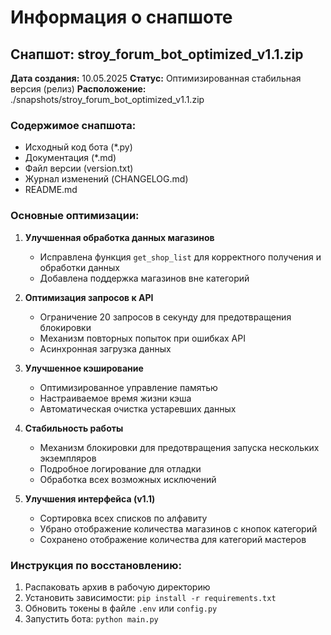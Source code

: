# Информация о снапшоте

## Снапшот: stroy_forum_bot_optimized_v1.1.zip

**Дата создания:** 10.05.2025
**Статус:** Оптимизированная стабильная версия (релиз)
**Расположение:** ./snapshots/stroy_forum_bot_optimized_v1.1.zip

### Содержимое снапшота:
- Исходный код бота (*.py)
- Документация (*.md)
- Файл версии (version.txt)
- Журнал изменений (CHANGELOG.md)
- README.md

### Основные оптимизации:
1. **Улучшенная обработка данных магазинов**
   - Исправлена функция `get_shop_list` для корректного получения и обработки данных
   - Добавлена поддержка магазинов вне категорий

2. **Оптимизация запросов к API**
   - Ограничение 20 запросов в секунду для предотвращения блокировки
   - Механизм повторных попыток при ошибках API
   - Асинхронная загрузка данных

3. **Улучшенное кэширование**
   - Оптимизированное управление памятью
   - Настраиваемое время жизни кэша
   - Автоматическая очистка устаревших данных

4. **Стабильность работы**
   - Механизм блокировки для предотвращения запуска нескольких экземпляров
   - Подробное логирование для отладки
   - Обработка всех возможных исключений

5. **Улучшения интерфейса (v1.1)**
   - Сортировка всех списков по алфавиту
   - Убрано отображение количества магазинов с кнопок категорий
   - Сохранено отображение количества для категорий мастеров

### Инструкция по восстановлению:
1. Распаковать архив в рабочую директорию
2. Установить зависимости: `pip install -r requirements.txt`
3. Обновить токены в файле `.env` или `config.py`
4. Запустить бота: `python main.py` 